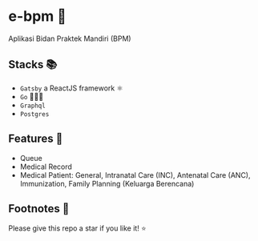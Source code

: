# e-bpm 🤰

Aplikasi Bidan Praktek Mandiri (BPM)

## Stacks 📚

  - `Gatsby` a ReactJS framework ⚛️
  - `Go` 🚶🏼‍♂️
  - `Graphql`
  - `Postgres`

## Features 🧪

  - Queue
  - Medical Record
  - Medical Patient: General, Intranatal Care (INC), Antenatal Care (ANC), Immunization, Family Planning (Keluarga Berencana)

## Footnotes 🐾

Please give this repo a star if you like it! ⭐️
